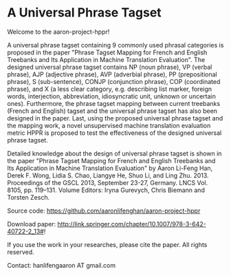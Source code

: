 A Universal Phrase Tagset
==================

Welcome to the aaron-project-hppr!

A universal phrase tagset containing 9 commonly used phrasal categories is proposed in the paper "Phrase Tagset Mapping 
for French and English Treebanks and Its Application in Machine Translation Evaluation". The designed universal phrase 
tagset contains NP (noun phrase), VP (verbal phrase), AJP (adjective phrase), AVP (adverbial phrase), PP (prepositional
phrase), S (sub-sentence), CONJP (conjunction phrase), COP (coordinated phrase), and X (a less clear category, e.g. 
describing list marker, foreign words, interjection, abbreviation, idiosyncratic unit, unknown or uncertain ones). 
Furthermore, the phrase tagset mapping between current treebanks (French and English) tagset and the universal phrase 
tagset has also been designed in the paper.
Last, using the proposed universal phrase tagset and the mapping work, a novel unsupervised machine translation 
evaluation metric HPPR is proposed to test the effectiveness of the designed universal phrase tagset.

Detailed knowledge about the design of universal phrase tagset is shown in the paper "Phrase Tagset Mapping for 
French and English Treebanks and Its Application in Machine Translation Evaluation" by Aaron Li-Feng Han, Derek F. 
Wong, Lidia S. Chao, Liangye He, Shuo Li, and Ling Zhu. 2013. Proceedings of the GSCL 2013, September 23-27, Germany. LNCS Vol. 8105, 
pp. 119–131. Volume Editors: Iryna Gurevych, Chris Biemann and Torsten Zesch. 

Source code: https://github.com/aaronlifenghan/aaron-project-hppr

Download paper: http://link.springer.com/chapter/10.1007/978-3-642-40722-2_13#!

If you use the work in your researches, please cite the paper. All rights reserved.

Contact: hanlifengaaron AT gmail.com
